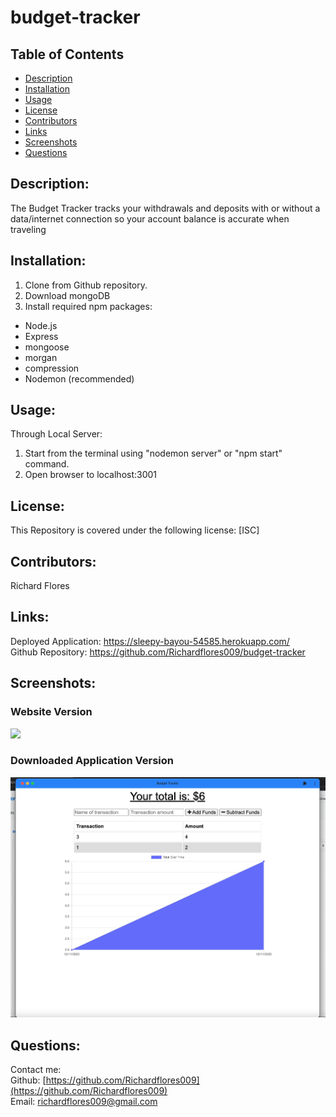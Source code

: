 # budget-tracker

## Table of Contents
* [Description](#description)
* [Installation](#installation)
* [Usage](#usage)
* [License](#license)
* [Contributors](#contributors)
* [Links](#links)
* [Screenshots](#screenshots)
* [Questions](#questions)

## Description:
The Budget Tracker tracks your withdrawals and deposits with or without a data/internet connection so your account balance is accurate when traveling 

## Installation:
1. Clone from Github repository. <br>
2. Download mongoDB
3. Install required npm packages: <br>
* Node.js <br>
* Express <br>
* mongoose <br>
* morgan <br>
* compression <br>
* Nodemon (recommended)<br>

## Usage:
Through Local Server:<br>
1. Start from the terminal using "nodemon server" or "npm start" command. <br>
2. Open browser to localhost:3001 <br>

## License:
This Repository is covered under the following license: [ISC]

## Contributors:
Richard Flores

## Links:
Deployed Application: https://sleepy-bayou-54585.herokuapp.com/ <br>
Github Repository: https://github.com/Richardflores009/budget-tracker <br>

## Screenshots:
### Website Version
![](img/web.png)
### Downloaded Application Version
![](https://raw.githubusercontent.com/Richardflores009/budget-tracker/main/public/img/app.png)



## Questions:
Contact me:<br>
Github: [https://github.com/Richardflores009](https://github.com/Richardflores009)<br>
Email: [richardflores009@gmail.com](richardflores009@gmail.com)<br>
